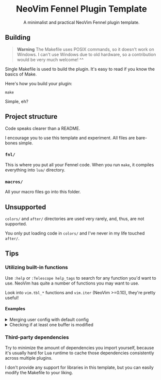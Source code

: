 <div align="center">

# NeoVim Fennel Plugin Template


A minimalist and practical NeoVim Fennel plugin template.

</div>

## Building

> **Warning**
> The Makefile uses POSIX commands, so it doesn't work on Windows. I can't use Windows due to old hardware, so a contribution would be very much welcome! ^^

Single Makefile is used to build the plugin. It's easy to read if you know the basics of Make.

Here's how you build your plugin:
```
make
```

Simple, eh?

## Project structure

Code speaks clearer than a README.

I encourage you to use this template and experiment. All files are bare-bones simple.

### `fnl/`

This is where you put all your Fennel code. When you run `make`, it compiles everything into `lua/` directory.

### `macros/`

All your macro files go into this folder.

## Unsupported

`colors/` and `after/` directories are used very rarely, and, thus, are not supported.

You only put loading code in `colors/` and I've never in my life touched `after/`.

## Tips

### Utilizing built-in functions

Use `:help` or `:Telescope help_tags` to search for any function you'd want to use. NeoVim has quite a number of functions you may want to use.

Look into `vim.tbl_*` functions and `vim.iter` (NeoVim >=0.10), they're pretty useful!

#### Examples

<details><summary>Merging user config with default config</summary>

```fnl
(local config {:some_setting 42})

(lambda setup [?user-config]
  (let [user-config (or ?user-config {})]
    (set M.config (vim.tbl_extend :force M.config user-config))))
```

</details>

<details><summary>Checking if at least one buffer is modified</summary>

> **Note**
> `vim.iter` is only available in NeoVim >=0.10

```fnl
(let [buffers (vim.api.nvim_list_bufs)
      buffers-iter (vim.iter buffers)
      any-buffer-modified? (buffers-iter:any #(vim.api.nvim_get_option_value :modified {:buf $2}))]
  (if any-buffer-modified?
      (print "At least one buffer is modified!")
      (print "No buffers are modified.")))
```

</details>

### Third-party dependencies

Try to minimize the amount of dependencies you import yourself, because it's usually hard for Lua runtime to cache those dependencies consistently across multiple plugins.

I don't provide any support for libraries in this template, but you can easily modify the Makefile to your liking.
